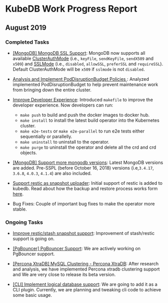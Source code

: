 # KubeDB Work Progress Report

## August 2019

### Completed Tasks

- [[MongoDB] MongoDB SSL Support](https://github.com/kubedb/project/issues/352): MongoDB now supports all available [ClusterAuthMode](https://docs.mongodb.com/manual/reference/program/mongod/#cmdoption-mongod-clusterauthmode) (i.e., `keyFile`, `sendKeyFile`, `sendX509` and `x509`) and [SSLMode](https://docs.mongodb.com/manual/reference/program/mongod/#cmdoption-mongod-sslmode) (i.e., `disabled`, `allowSSL`, `preferSSL` and `requireSSL`). Default ClusterAuthMode will be `x509` if `sslmode` is not `disabled`. 

- [Analysis and Implement PodDisruptionBudget Policies ](https://github.com/kubedb/project/issues/460): Analyzed implemented PodDisruptionBudget to help prevent maintenance work from bringing down the entire cluster.

- [Improve Developer Experience](https://github.com/kubedb/elasticsearch/pull/274): Introduced `makefile` to improve the developer experience. Now developers can run:
  - `make push` to build and push the docker images to docker hub.
  - `make install` to install the latest build operator into the Kubernetes cluster. 
  - `make e2e-tests` or `make e2e-parallel` to run e2e tests either sequentially or parallelly.
  - `make uninstall` to uninstall to the operator.
  - `make purge` to uninstall the operator and delete all the crd and crd objects.

- [[MongoDB] Support more mongodb versions](https://github.com/kubedb/mongodb/pull/171): Latest MongoDB versions are added. Pre-SSPL (before October 16, 2018) versions (i.e,`3.4.17`, `3.6.8`, `4.0.3`, `4.1.4`) are also included.

- [Support restic as snapshot uploader](https://github.com/kubedb/project/issues/168): Initial support of restic is added to kubedb. Read about how the backup and restore process works form [here](https://appscode.com/products/stash/v0.9.0-rc.0/guides/latest/databases/overview/). 

- Bug Fixes: Couple of important bug fixes to make the operator more stable.

### Ongoing Tasks

- [Improve restic/stash snapshot support](https://github.com/kubedb/project/issues/168): Improvement of stash/restic support is going on.
  
- [[PgBouncer] PgBouncer Support](https://github.com/kubedb/pgbouncer): We are actively working on PgBouncer support.
  
- [[Percona XtraDB] MySQL Clustering - Percona XtraDB](https://github.com/kubedb/percona-xtradb): After research and analysis, we have implemented Percona xtradb clustering support and We are very close to release its beta version. 

- [[CLI] Implement logical database support](https://github.com/kubedb/project/issues/448): We are going to add it as a CLI plugin. Currently, we are planning and tweaking cli code to achieve some basic usage.
